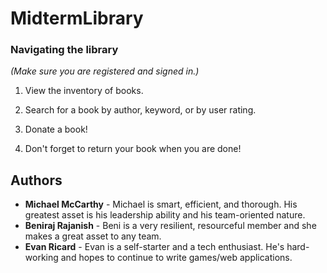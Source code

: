 # MidtermLibrary

### Navigating the library

*(Make sure you are registered and signed in.)*

1. View the inventory of books.

2. Search for a book by author, keyword, or by user rating.

3. Donate a book! 

4. Don't forget to return your book when you are done!

## Authors

* **Michael McCarthy** - Michael is smart, efficient, and thorough. His greatest asset is his leadership ability and his team-oriented nature.
* **Beniraj Rajanish** - Beni is a very resilient, resourceful member and she makes a great asset to any team. 
* **Evan Ricard** - Evan is a self-starter and a tech enthusiast. He's hard-working and hopes to continue to write games/web applications.